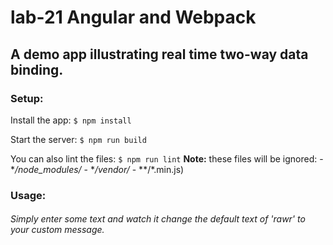 # lab-21 Angular and Webpack

## A demo app illustrating real time two-way data binding.  

### Setup:
Install the app:
`$ npm install`

Start the server:
`$ npm run build`

You can also lint the files:
`$ npm run lint`
**Note:**
these files will be ignored:
    -  **/node_modules/*
    -  **/vendor/*
    -  **/*.min.js)

### Usage:

###### Simply enter some text and watch it change the default text of 'rawr' to your custom message.
